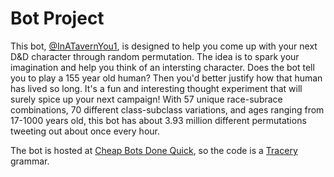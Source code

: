 # Bot Project

This bot, [@InATavernYou1](https://twitter.com/inatavernyou1), is designed to help you come up with your next D&D character through random permutation. The idea is to spark your imagination and help you think of an intersting character. Does the bot tell you to play a 155 year old human? Then you'd better justify how that human has lived so long. It's a fun and interesting thought experiment that will surely spice up your next campaign!
With 57 unique race-subrace combinations, 70 different class-subclass variations, and ages ranging from 17-1000 years old, this bot has about 3.93 million different permutations tweeting out about once every hour.

The bot is hosted at [Cheap Bots Done Quick](https://cheapbotsdonequick.com), so the code is a [Tracery](http://www.tracery.io/) grammar.

